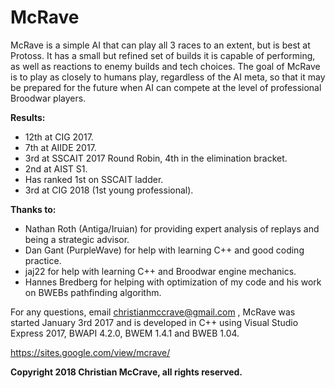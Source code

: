 # McRave

McRave is a simple AI that can play all 3 races to an extent, but is best at Protoss. It has a small but refined set of builds it is capable of performing, as well as reactions to enemy builds and tech choices. The goal of McRave is to play as closely to humans play, regardless of the AI meta, so that it may be prepared for the future when AI can compete at the level of professional Broodwar players.

**Results:**
- 12th at CIG 2017.
- 7th at AIIDE 2017.
- 3rd at SSCAIT 2017 Round Robin, 4th in the elimination bracket.
- 2nd at AIST S1.
- Has ranked 1st on SSCAIT ladder.
- 3rd at CIG 2018 (1st young professional).

**Thanks to:**
- Nathan Roth (Antiga/Iruian) for providing expert analysis of replays and being a strategic advisor.
- Dan Gant (PurpleWave) for help with learning C++ and good coding practice.
- jaj22 for help with learning C++ and Broodwar engine mechanics.
- Hannes Bredberg for helping with optimization of my code and his work on BWEBs pathfinding algorithm.

For any questions, email christianmccrave@gmail.com , McRave was started January 3rd 2017 and is developed in C++ using Visual Studio Express 2017, BWAPI 4.2.0, BWEM 1.4.1 and BWEB 1.04.

https://sites.google.com/view/mcrave/

**Copyright 2018 Christian McCrave, all rights reserved.**
